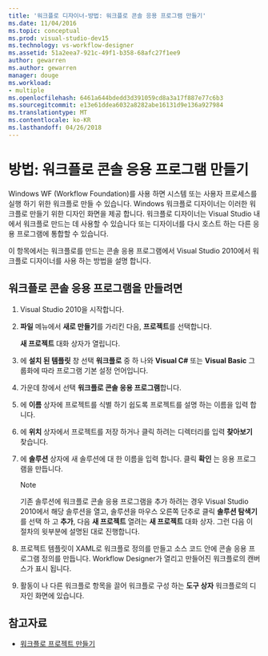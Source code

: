 ```yaml
---
title: '워크플로 디자이너-방법: 워크플로 콘솔 응용 프로그램 만들기'
ms.date: 11/04/2016
ms.topic: conceptual
ms.prod: visual-studio-dev15
ms.technology: vs-workflow-designer
ms.assetid: 51a2eea7-921c-49f1-b358-68afc27f1ee9
author: gewarren
ms.author: gewarren
manager: douge
ms.workload:
- multiple
ms.openlocfilehash: 6461a644bdedd3d391059cd8a3a17f887e77c6b3
ms.sourcegitcommit: e13e61ddea6032a8282abe16131d9e136a927984
ms.translationtype: MT
ms.contentlocale: ko-KR
ms.lasthandoff: 04/26/2018
---
```

# <a name="how-to-create-a-workflow-console-application"></a>방법: 워크플로 콘솔 응용 프로그램 만들기

Windows WF (Workflow Foundation)를 사용 하면 시스템 또는 사용자 프로세스를 실행 하기 위한 워크플로 만들 수 있습니다. Windows 워크플로 디자이너는 이러한 워크플로 만들기 위한 디자인 화면을 제공 합니다. 워크플로 디자이너는 Visual Studio 내에서 워크플로 만드는 데 사용할 수 있습니다 또는 디자이너를 다시 호스트 하는 다른 응용 프로그램에 통합할 수 있습니다.

이 항목에서는 워크플로를 만드는 콘솔 응용 프로그램에서 Visual Studio 2010에서 워크플로 디자이너를 사용 하는 방법을 설명 합니다.

## <a name="to-create-a-workflow-console-application"></a>워크플로 콘솔 응용 프로그램을 만들려면

1.  Visual Studio 2010을 시작합니다.

2.  **파일** 메뉴에서 **새로 만들기**를 가리킨 다음, **프로젝트**를 선택합니다.

     **새 프로젝트** 대화 상자가 열립니다.

3.  에 **설치 된 템플릿** 창 선택 **워크플로** 중 하 나와 **Visual C#** 또는 **Visual Basic** 그룹화에 따라 프로그램 기본 설정 언어입니다.

4.  가운데 창에서 선택 **워크플로 콘솔 응용 프로그램**합니다.

5.  에 **이름** 상자에 프로젝트를 식별 하기 쉽도록 프로젝트를 설명 하는 이름을 입력 합니다.

6.  에 **위치** 상자에서 프로젝트를 저장 하거나 클릭 하려는 디렉터리를 입력 **찾아보기** 찾습니다.

7.  에 **솔루션** 상자에 새 솔루션에 대 한 이름을 입력 합니다. 클릭 **확인** 는 응용 프로그램을 만듭니다.

    > [!NOTE]
    > 기존 솔루션에 워크플로 콘솔 응용 프로그램을 추가 하려는 경우 Visual Studio 2010에서 해당 솔루션을 열고, 솔루션을 마우스 오른쪽 단추로 클릭 **솔루션 탐색기**를 선택 하 고 **추가**, 다음  **새 프로젝트** 열려는 **새 프로젝트** 대화 상자. 그런 다음 이 절차의 윗부분에 설명된 대로 진행합니다.

8.  프로젝트 템플릿이 XAML로 워크플로 정의를 만들고 소스 코드 안에 콘솔 응용 프로그램 정의를 만듭니다. Workflow Designer가 열리고 만들어진 워크플로의 캔버스가 표시 됩니다.

9. 활동이 나 다른 워크플로 항목을 끌어 워크플로 구성 하는 **도구 상자** 워크플로의 디자인 화면에 있습니다.

## <a name="see-also"></a>참고자료

- [워크플로 프로젝트 만들기](../workflow-designer/creating-a-workflow-project.md)
